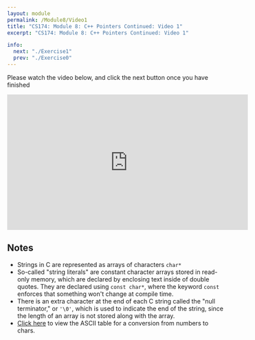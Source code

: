 ```yaml
---
layout: module
permalink: /Module8/Video1
title: "CS174: Module 8: C++ Pointers Continued: Video 1"
excerpt: "CS174: Module 8: C++ Pointers Continued: Video 1"

info:
  next: "./Exercise1"
  prev: "./Exercise0"
---
```


Please watch the video below, and click the next button once you have finished

<iframe width="560" height="315" src="https://www.youtube.com/embed/sDu-2yX1xmI" frameborder="0" allow="accelerometer; autoplay; clipboard-write; encrypted-media; gyroscope; picture-in-picture" allowfullscreen></iframe>

<h2>Notes</h2>
<ul>
<li>Strings in C are represented as arrays of characters <code>char*</code></li>
<li>So-called "string literals" are constant character arrays stored in read-only memory, which are declared by enclosing text inside of double quotes.  They are declared using <code>const char*</code>, where the keyword <code>const</code> enforces that something won't change at compile time.</li>
<li>There is an extra character at the end of each C string called the "null terminator," or <code>'\0'</code>, which is used to indicate the end of the string, since the length of an array is not stored along with the array.</li>
<li><a href = "https://www.rapidtables.com/code/text/ascii-table.html">Click here</a> to view the ASCII table for a conversion from numbers to chars.</li>
</ul>
